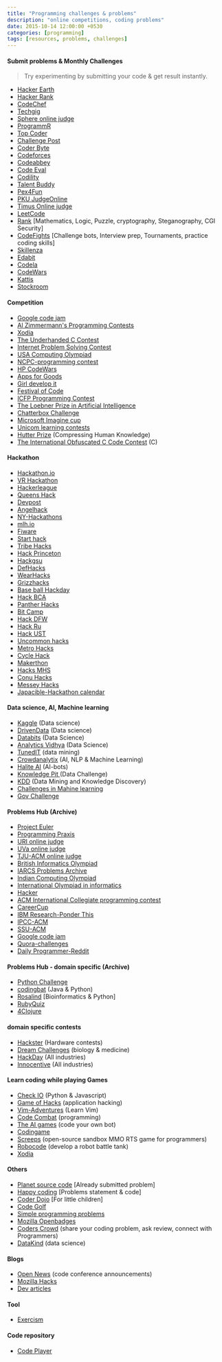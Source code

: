 ```yaml
---
title: "Programming challenges & problems"
description: "online competitions, coding problems"
date: 2015-10-14 12:00:00 +0530
categories: [programming]
tags: [resources, problems, challenges]
---
```


#### Submit problems & Monthly Challenges
> Try experimenting by submitting your code & get result instantly.

* [Hacker Earth](https://www.hackerearth.com/)
* [Hacker Rank](https://www.hackerrank.com)
* [CodeChef](https://www.codechef.com/ "Codechef homepage")
* [Techgig](https://www.techgig.com/codecontest "Techgig homepage")
* [Sphere online judge](https://www.spoj.com/ "Sphere online judge homepage")
* [ProgrammR](https://www.programmr.com/ "ProgrammR homepage")
* [Top Coder](https://www.topcoder.com/ "Top coder homepage")
* [Challenge Post](https://challengepost.com/)
* [Coder Byte](https://coderbyte.com/)
* [Codeforces](https://codeforces.com/)
* [Codeabbey](https://www.codeabbey.com/)
* [Code Eval](https://www.codeeval.com/)
* [Codility](https://codility.com/programmers/)
* [Talent Buddy](https://www.talentbuddy.co/)
* [Pex4Fun](https://www.pexforfun.com/)
* [PKU JudgeOnline](https://poj.org/)
* [Timus Online judge](https://acm.timus.ru/)
* [LeetCode](https://leetcode.com/)
* [Rank](https://www.rankk.org) [Mathematics, Logic, Puzzle, cryptography, Steganography, CGI Security]
* [CodeFights](https://codefights.com/) [Challenge bots, Interview prep, Tournaments, practice coding skills]
* [Skillenza](https://skillenza.com/)
* [Edabit](https://edabit.com/)
* [Codela](https://www.codela.net)
* [CodeWars](https://www.codewars.com/)
* [Kattis](https://open.kattis.com/)
* [Stockroom](https://stockroom.io/)

#### Competition
* [Google code jam](https://code.google.com/codejam/ "Code Jam homepage")
* [Al Zimmermann's Programming Contests](https://www.azspcs.net/)
* [Xodia](https://xodia.pythonanywhere.com/xodialatest/)
* [The Underhanded C Contest](https://www.underhanded-c.org/)
* [Internet Problem Solving Contest](https://ipsc.ksp.sk/)
* [USA Computing Olympiad](https://www.usaco.org/index.php)
* [NCPC-programming contest](https://ncpc.idi.ntnu.no/)
* [HP CodeWars](https://www.hpcodewars.org/)
* [Apps for Goods](https://www.appsforgood.org/)
* [Girl develop it](https://www.girldevelopit.com/)
* [Festival of Code](https://festival.yrs.io/)
* [ICFP Programming Contest](https://icfpcontest.org/)
* [The Loebner Prize in Artificial Intelligence](https://www.loebner.net/Prizef/loebner-prize.html)
* [Chatterbox Challenge ](https://www.chatterboxchallenge.com/)
* [Microsoft Imagine cup](https://imagine.microsoft.com/)
* [Unicom learning contests](https://www.unicomlearning.com/contests.html)
* [Hutter Prize](https://prize.hutter1.net/index.htm) (Compressing Human Knowledge)
* [The International Obfuscated C Code Contest](https://www.ioccc.org/) (C)

#### Hackathon
* [Hackathon.io](https://www.hackathon.io/events)
* [VR Hackathon](https://vrhackathon.web3d.org/)
* [Hackerleague](https://www.hackerleague.org/hackathons)
* [Queens Hack](https://queenshack.nyc/)
* [Devpost](https://devpost.com/hackathons)
* [Angelhack](https://angelhack.com/)
* [NY-Hackathons](https://nyhackathons.com/)
* [mlh.io](https://mlh.io/)
* [Fiware](https://www.fiware.org/events/)
* [Start hack](https://starthack.ch/)
* [Tribe Hacks](https://www.tribehacks.com/)
* [Hack Princeton](https://hackprinceton.com/)
* [Hackgsu](https://hackgsu.com/)
* [DefHacks](https://defhacks.io/)
* [WearHacks](https://waterloo.wearhacks.com/index.html)
* [Grizzhacks](https://grizzhacks.com/)
* [Base ball Hackday](https://www.baseballhackday.com/)
* [Hack BCA](https://hackbca.com/)
* [Panther Hacks](https://pantherhacks.org/)
* [Bit Camp](https://bit.camp/)
* [Hack DFW](https://hackdfw.com/)
* [Hack Ru](https://www.hackru.org/)
* [Hack UST](https://hack.ust.hk/)
* [Uncommon hacks](https://uncommonhacks.com/)
* [Metro Hacks](https://metrohacks.org/)
* [Cycle Hack](https://cyclehackberlin.de/)
* [Makerthon](https://makerthonmelbourne.com/)
* [Hacks MHS](https://hackmhs.com/)
* [Conu Hacks](https://conuhacks.io/)
* [Messey Hacks](https://masseyhacks.ca/)
* [Japacible-Hackathon calendar](https://github.com/japacible/Hackathon-Calendar)

#### Data science, AI, Machine learning
* [Kaggle](https://www.kaggle.com/) (Data science)
* [DrivenData](https://www.drivendata.org/) (Data science)
* [Databits](https://databits.io/challenges/opensource) (Data Science)
* [Analytics Vidhya](https://www.analyticsvidhya.com/) (Data Science)
* [TunedIT](https://tunedit.org/challenges) (data mining)
* [Crowdanalytix](https://www.crowdanalytix.com/listContests) (AI, NLP & Machine Learning)
* [Halite AI](https://halite.io/) (AI-bots)
* [Knowledge Pit ](https://knowledgepit.fedcsis.org/) (Data Challenge)
* [KDD](https://www.kdd.org/kdd-cup) (Data Mining and Knowledge Discovery)
* [Challenges in Mahine learning](https://www.chalearn.org/)
* [Gov Challenge](https://www.challenge.gov/list/)

#### Problems Hub (Archive)
* [Project Euler](https://projecteuler.net/ "Project Euler homepage")
* [Programming Praxis](https://programmingpraxis.com/)
* [URI online judge](https://www.urionlinejudge.com.br/judge/login)
* [UVa online judge](https://uva.onlinejudge.org/ )
* [TJU-ACM online judge](https://acm.tju.edu.cn/toj/)
* [British Informatics Olympiad](https://www.olympiad.org.uk/ "British Informatics Olympiad home page")
* [IARCS Problems Archive](https://opc.iarcs.org.in/ "IARCS Problems Archive homepage")
* [Indian Computing Olympiad](https://www.iarcs.org.in/inoi/archives.php)
* [International Olympiad in informatics](https://ioinformatics.org/index.shtml "International Olympiad in informatics")
* [Hacker](https://www.hacker.org/)
* [ACM International Collegiate programming contest](https://acm.hit.edu.cn/judge/ProblemIndex.php)
* [CareerCup](https://www.careercup.com/)
* [IBM Research-Ponder This](https://www.research.ibm.com/haifa/ponderthis/index.shtml)
* [IPCC-ACM](https://icpc.baylor.edu/)
* [SSU-ACM](https://acm.sgu.ru/)
* [Google code jam](https://code.google.com/codejam/contests.html)
* [Quora-challenges](https://www.quora.com/challenges)
* [Daily Programmer-Reddit](https://www.reddit.com/r/dailyprogrammer/)

#### Problems Hub - domain specific (Archive)
* [Python Challenge](https://www.pythonchallenge.com/ )
* [codingbat](https://codingbat.com/ "CodingBat homepage") (Java & Python)
* [Rosalind](https://rosalind.info/problems/locations/) [Bioinformatics & Python]
* [RubyQuiz](https://rubyquiz.com/)
* [4Clojure](https://www.4clojure.com/)

#### domain specific contests
* [Hackster](https://www.hackster.io/challenges) (Hardware contests)
* [Dream Challenges](https://dreamchallenges.org/) (biology & medicine)
* [HackDay](https://hackaday.io/) (All industries)
* [Innocentive](https://www.innocentive.com) (All industries)

#### Learn coding while playing Games
* [Check IO](https://checkio.org/) (Python & Javascript)
* [Game of Hacks](https://www.gameofhacks.com/) (application hacking)
* [Vim-Adventures](https://vim-adventures.com/) (Learn Vim)
* [Code Combat](https://codecombat.com/) (programming)
* [The AI games](https://theaigames.com/) (code your own bot)
* [Codingame](https://www.codingame.com)
* [Screeps](https://screeps.com/) (open-source sandbox MMO RTS game for programmers)
* [Robocode](https://robocode.sourceforge.net/) (develop a robot battle tank)
* [Xodia](https://xodia.pythonanywhere.com/)

#### Others
* [Planet source code](https://www.planet-source-code.com/) [Already submitted problem]
* [Happy coding](https://happycodings.com/) [Problems statement & code]
* [Coder Dojo](https://coderdojo.com/ ) [For little children]
* [Code Golf](https://codegolf.com/ "Code Golf home page")
* [Simple programming problems](https://adriann.github.io/programming_problems.html)
* [Mozilla Openbadges](https://backpack.openbadges.org/backpack/login)
* [Coders Crowd](https://coderscrowd.com/app/public/home) (share your coding problem, ask review, connect with Programmers)
* [DataKind](https://www.datakind.org/) (data science)

#### Blogs
* [Open News](https://source.opennews.org/en-US/) (code conference announcements)
* [Mozilla Hacks](https://hacks.mozilla.org/ "Mozilla Hacks")
* [Dev articles](https://www.devarticles.com/ "Dev Articles")

#### Tool
* [Exercism](https://exercism.io/)

#### Code repository
* [Code Player](https://thecodeplayer.com/)
